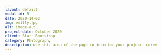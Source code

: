 ```yaml
---
layout: default
modal-id: 5
date: 2020-10-02
img: emilly.jpg
alt: image-alt
project-date: October 2020
client: Start Bootstrap
category: Photography
description: Use this area of the page to describe your project. Lorem ipsum dolor sit amet, consectetur adipisicing elit. Mollitia neque assumenda ipsam nihil, molestias magnam, recusandae quos quis inventore quisquam velit asperiores, vitae? Reprehenderit soluta, eos quod consequuntur itaque. Nam.
---
```

